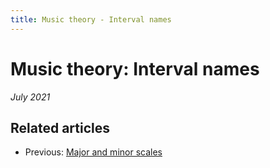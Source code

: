 ```yaml
---
title: Music theory - Interval names
---
```

<script src="Sound.js"></script>

# Music theory: Interval names

*July 2021*

## Related articles

* Previous: [Major and minor scales](06-MajorMinorScales.html)
